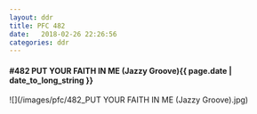 ```yaml
---
layout: ddr
title: PFC 482
date:   2018-02-26 22:26:56
categories: ddr
---
```


#### **#482** PUT YOUR FAITH IN ME (Jazzy Groove)<span class="pull-right">{{ page.date | date_to_long_string }}</span>
![](/images/pfc/482_PUT YOUR FAITH IN ME (Jazzy Groove).jpg)
